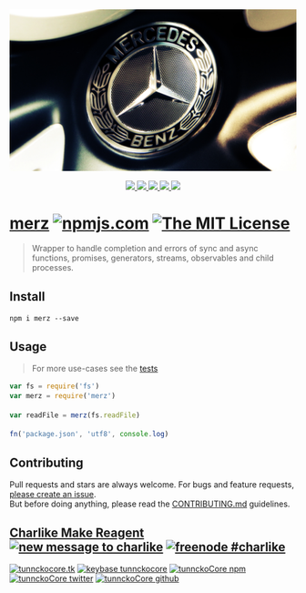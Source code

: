 
<p align="center" style="padding: 0; margin: 0;">
  <img src="./merz.png">
</p>
<p align="center">
  <a href="https://codeclimate.com/github/tunnckoCore/merz">
    <img src="https://img.shields.io/codeclimate/github/tunnckoCore/merz.svg">
  </a>
  <a href="https://github.com/feross/standard">
  <img src="https://img.shields.io/badge/code%20style-standard-brightgreen.svg">
  </a>
  <a href="https://travis-ci.org/tunnckoCore/merz">
    <img src="https://img.shields.io/travis/tunnckoCore/merz.svg">
  </a>
  <a href="https://coveralls.io/r/tunnckoCore/merz">
    <img src="https://img.shields.io/coveralls/tunnckoCore/merz.svg">
  </a>
  <a href="https://david-dm.org/tunnckoCore/merz">
    <img src="https://img.shields.io/david/tunnckoCore/merz.svg">
  </a>
</p>


# [merz][author-www-url] [![npmjs.com][npmjs-img]][npmjs-url] [![The MIT License][license-img]][license-url] 

> Wrapper to handle completion and errors of sync and async functions, promises, generators, streams, observables and child processes.


## Install
```
npm i merz --save
```


## Usage
> For more use-cases see the [tests](./test.js)

```js
var fs = require('fs')
var merz = require('merz')

var readFile = merz(fs.readFile)

fn('package.json', 'utf8', console.log)
```


## Contributing
Pull requests and stars are always welcome. For bugs and feature requests, [please create an issue](https://github.com/tunnckoCore/merz/issues/new).  
But before doing anything, please read the [CONTRIBUTING.md](./CONTRIBUTING.md) guidelines.


## [Charlike Make Reagent](http://j.mp/1stW47C) [![new message to charlike][new-message-img]][new-message-url] [![freenode #charlike][freenode-img]][freenode-url]

[![tunnckocore.tk][author-www-img]][author-www-url] [![keybase tunnckocore][keybase-img]][keybase-url] [![tunnckoCore npm][author-npm-img]][author-npm-url] [![tunnckoCore twitter][author-twitter-img]][author-twitter-url] [![tunnckoCore github][author-github-img]][author-github-url]


[npmjs-url]: https://www.npmjs.com/package/merz
[npmjs-img]: https://img.shields.io/npm/v/merz.svg?label=merz

[license-url]: https://github.com/tunnckoCore/merz/blob/master/LICENSE.md
[license-img]: https://img.shields.io/badge/license-MIT-blue.svg


[codeclimate-url]: https://codeclimate.com/github/tunnckoCore/merz
[codeclimate-img]: https://img.shields.io/codeclimate/github/tunnckoCore/merz.svg

[travis-url]: https://travis-ci.org/tunnckoCore/merz
[travis-img]: https://img.shields.io/travis/tunnckoCore/merz.svg

[coveralls-url]: https://coveralls.io/r/tunnckoCore/merz
[coveralls-img]: https://img.shields.io/coveralls/tunnckoCore/merz.svg

[david-url]: https://david-dm.org/tunnckoCore/merz
[david-img]: https://img.shields.io/david/tunnckoCore/merz.svg

[standard-url]: https://github.com/feross/standard
[standard-img]: https://img.shields.io/badge/code%20style-standard-brightgreen.svg


[author-www-url]: http://www.tunnckocore.tk
[author-www-img]: https://img.shields.io/badge/www-tunnckocore.tk-fe7d37.svg

[keybase-url]: https://keybase.io/tunnckocore
[keybase-img]: https://img.shields.io/badge/keybase-tunnckocore-8a7967.svg

[author-npm-url]: https://www.npmjs.com/~tunnckocore
[author-npm-img]: https://img.shields.io/badge/npm-~tunnckocore-cb3837.svg

[author-twitter-url]: https://twitter.com/tunnckoCore
[author-twitter-img]: https://img.shields.io/badge/twitter-@tunnckoCore-55acee.svg

[author-github-url]: https://github.com/tunnckoCore
[author-github-img]: https://img.shields.io/badge/github-@tunnckoCore-4183c4.svg

[freenode-url]: http://webchat.freenode.net/?channels=charlike
[freenode-img]: https://img.shields.io/badge/freenode-%23charlike-5654a4.svg

[new-message-url]: https://github.com/tunnckoCore/ama
[new-message-img]: https://img.shields.io/badge/ask%20me-anything-green.svg